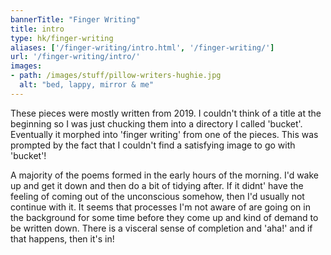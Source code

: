```yaml
---
bannerTitle: "Finger Writing" 
title: intro
type: hk/finger-writing
aliases: ['/finger-writing/intro.html', '/finger-writing/']
url: '/finger-writing/intro/'
images:
- path: /images/stuff/pillow-writers-hughie.jpg
  alt: "bed, lappy, mirror & me" 
---
```


These pieces were mostly written from 2019.  I couldn't think of a title at the
beginning so I was just chucking them into a directory I called 'bucket'.
Eventually it morphed into 'finger writing' from one of the pieces. This was
prompted by the fact that I couldn't find a satisfying image to go with
'bucket'!

A majority of the poems formed in the early hours of the morning. I'd wake
up and get it down and then do a bit of tidying after. If it didnt' have the
feeling of coming out of the unconscious somehow, then I'd usually not continue
with it. It seems that processes I'm not aware of are going on in the
background for some time before they come up and kind of demand to be written
down. There is a visceral sense of completion and 'aha!' and if that happens,
then it's in!

